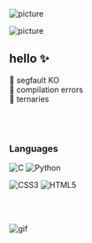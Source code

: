 ![picture](https://raw.githubusercontent.com/BrunnerLivio/brunnerlivio/master/images/welcome.png)

![picture](https://pbs.twimg.com/media/EvuvkskUcAEMvEf?format=jpg&name=large)

## hello :sparkles:

🌟 segfault KO  
🤝 compilation errors  
🚀 ternaries  

<br>

</br>

<h3 align="left">Languages</h3>

![C](https://img.shields.io/badge/c-%2300599C.svg?style=for-the-badge&logo=c&logoColor=white)
![Python](https://img.shields.io/badge/python-3670A0?style=for-the-badge&logo=python&logoColor=ffdd54)

![CSS3](https://img.shields.io/badge/css3-%231572B6.svg?style=for-the-badge&logo=css3&logoColor=white)
![HTML5](https://img.shields.io/badge/html5-%23E34F26.svg?style=for-the-badge&logo=html5&logoColor=white)

<br>







</br>


![gif](https://raw.githubusercontent.com/fnky/fnky/fnky/img/smile.gif) 
